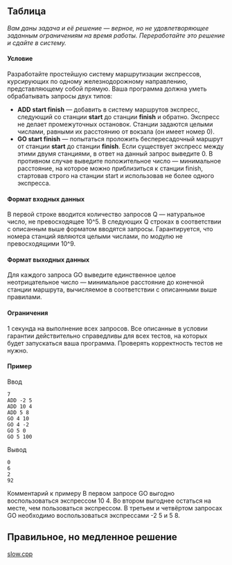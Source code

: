## Таблица ##

*Вам даны задача и её решение — верное, но не удовлетворяющее заданным ограничениям на время работы. Переработайте это решение и сдайте в систему.*

#### Условие ####

Разработайте простейшую систему маршрутизации экспрессов, курсирующих по одному железнодорожному направлению, представляющему собой прямую. Ваша программа должна уметь обрабатывать запросы двух типов:

* **ADD start finish** — добавить в систему маршрутов экспресс, следующий со станции **start** до станции **finish** и обратно. Экспресс не делает промежуточных остановок. Станции задаются целыми числами, равными их расстоянию от вокзала (он имеет номер 0).
* **GO start finish** — попытаться проложить беспересадочный маршрут от станции **start** до станции **finish**. Если существует экспресс между этими двумя станциями, в ответ на данный запрос выведите 0. В противном случае выведите положительное число — минимальное расстояние, на которое можно приблизиться к станции finish, стартовав строго на станции start и использовав не более одного экспресса.

#### Формат входных данных ####

В первой строке вводится количество запросов Q — натуральное число, не превосходящее 10^5. В следующих Q строках в соответствии с описанным выше форматом вводятся запросы. Гарантируется, что номера станций являются целыми числами, по модулю не превосходящими 10^9.

#### Формат выходных данных ####

Для каждого запроса GO выведите единственное целое неотрицательное число — минимальное расстояние до конечной станции маршрута, вычисляемое в соответствии с описанными выше правилами.

#### Ограничения ####

1 секунда на выполнение всех запросов. Все описанные в условии гарантии действительно справедливы для всех тестов, на которых будет запускаться ваша программа. Проверять корректность тестов не нужно.

#### Пример ####

Ввод
```
7
ADD -2 5
ADD 10 4
ADD 5 8
GO 4 10
GO 4 -2
GO 5 0
GO 5 100
```

Вывод
```
0
6
2
92
```

Комментарий к примеру
В первом запросе GO выгодно воспользоваться экспрессом 10 4. Во втором выгоднее остаться на месте, чем пользоваться экспрессом. В третьем и четвёртом запросах GO необходимо воспользоваться экспрессами -2 5 и 5 8.


## Правильное, но медленное решение ##

[slow.cpp](Source/slow.cpp)
